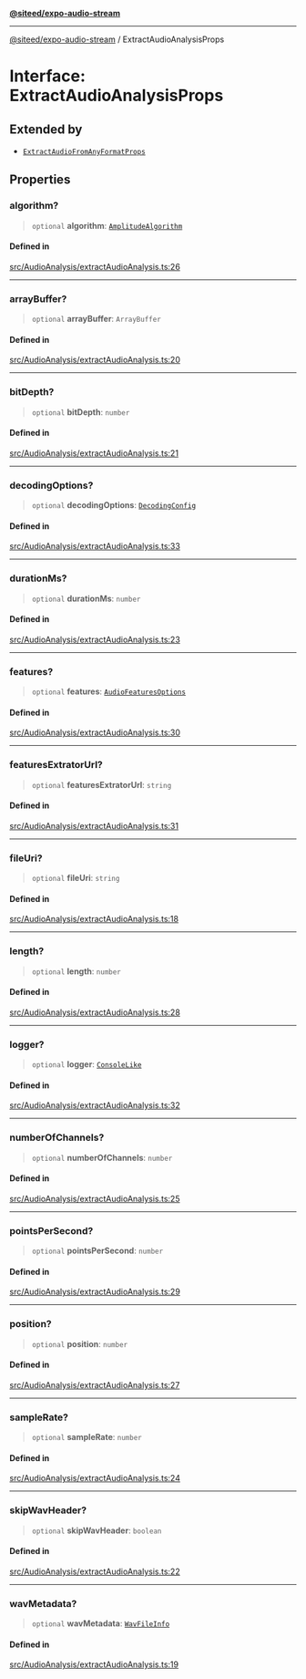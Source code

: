 [**@siteed/expo-audio-stream**](../README.md)

***

[@siteed/expo-audio-stream](../README.md) / ExtractAudioAnalysisProps

# Interface: ExtractAudioAnalysisProps

## Extended by

- [`ExtractAudioFromAnyFormatProps`](ExtractAudioFromAnyFormatProps.md)

## Properties

### algorithm?

> `optional` **algorithm**: [`AmplitudeAlgorithm`](../type-aliases/AmplitudeAlgorithm.md)

#### Defined in

[src/AudioAnalysis/extractAudioAnalysis.ts:26](https://github.com/deeeed/expo-audio-stream/blob/f94c6016ba4ce968cafbf68644199405f5991d7f/packages/expo-audio-stream/src/AudioAnalysis/extractAudioAnalysis.ts#L26)

***

### arrayBuffer?

> `optional` **arrayBuffer**: `ArrayBuffer`

#### Defined in

[src/AudioAnalysis/extractAudioAnalysis.ts:20](https://github.com/deeeed/expo-audio-stream/blob/f94c6016ba4ce968cafbf68644199405f5991d7f/packages/expo-audio-stream/src/AudioAnalysis/extractAudioAnalysis.ts#L20)

***

### bitDepth?

> `optional` **bitDepth**: `number`

#### Defined in

[src/AudioAnalysis/extractAudioAnalysis.ts:21](https://github.com/deeeed/expo-audio-stream/blob/f94c6016ba4ce968cafbf68644199405f5991d7f/packages/expo-audio-stream/src/AudioAnalysis/extractAudioAnalysis.ts#L21)

***

### decodingOptions?

> `optional` **decodingOptions**: [`DecodingConfig`](DecodingConfig.md)

#### Defined in

[src/AudioAnalysis/extractAudioAnalysis.ts:33](https://github.com/deeeed/expo-audio-stream/blob/f94c6016ba4ce968cafbf68644199405f5991d7f/packages/expo-audio-stream/src/AudioAnalysis/extractAudioAnalysis.ts#L33)

***

### durationMs?

> `optional` **durationMs**: `number`

#### Defined in

[src/AudioAnalysis/extractAudioAnalysis.ts:23](https://github.com/deeeed/expo-audio-stream/blob/f94c6016ba4ce968cafbf68644199405f5991d7f/packages/expo-audio-stream/src/AudioAnalysis/extractAudioAnalysis.ts#L23)

***

### features?

> `optional` **features**: [`AudioFeaturesOptions`](AudioFeaturesOptions.md)

#### Defined in

[src/AudioAnalysis/extractAudioAnalysis.ts:30](https://github.com/deeeed/expo-audio-stream/blob/f94c6016ba4ce968cafbf68644199405f5991d7f/packages/expo-audio-stream/src/AudioAnalysis/extractAudioAnalysis.ts#L30)

***

### featuresExtratorUrl?

> `optional` **featuresExtratorUrl**: `string`

#### Defined in

[src/AudioAnalysis/extractAudioAnalysis.ts:31](https://github.com/deeeed/expo-audio-stream/blob/f94c6016ba4ce968cafbf68644199405f5991d7f/packages/expo-audio-stream/src/AudioAnalysis/extractAudioAnalysis.ts#L31)

***

### fileUri?

> `optional` **fileUri**: `string`

#### Defined in

[src/AudioAnalysis/extractAudioAnalysis.ts:18](https://github.com/deeeed/expo-audio-stream/blob/f94c6016ba4ce968cafbf68644199405f5991d7f/packages/expo-audio-stream/src/AudioAnalysis/extractAudioAnalysis.ts#L18)

***

### length?

> `optional` **length**: `number`

#### Defined in

[src/AudioAnalysis/extractAudioAnalysis.ts:28](https://github.com/deeeed/expo-audio-stream/blob/f94c6016ba4ce968cafbf68644199405f5991d7f/packages/expo-audio-stream/src/AudioAnalysis/extractAudioAnalysis.ts#L28)

***

### logger?

> `optional` **logger**: [`ConsoleLike`](../type-aliases/ConsoleLike.md)

#### Defined in

[src/AudioAnalysis/extractAudioAnalysis.ts:32](https://github.com/deeeed/expo-audio-stream/blob/f94c6016ba4ce968cafbf68644199405f5991d7f/packages/expo-audio-stream/src/AudioAnalysis/extractAudioAnalysis.ts#L32)

***

### numberOfChannels?

> `optional` **numberOfChannels**: `number`

#### Defined in

[src/AudioAnalysis/extractAudioAnalysis.ts:25](https://github.com/deeeed/expo-audio-stream/blob/f94c6016ba4ce968cafbf68644199405f5991d7f/packages/expo-audio-stream/src/AudioAnalysis/extractAudioAnalysis.ts#L25)

***

### pointsPerSecond?

> `optional` **pointsPerSecond**: `number`

#### Defined in

[src/AudioAnalysis/extractAudioAnalysis.ts:29](https://github.com/deeeed/expo-audio-stream/blob/f94c6016ba4ce968cafbf68644199405f5991d7f/packages/expo-audio-stream/src/AudioAnalysis/extractAudioAnalysis.ts#L29)

***

### position?

> `optional` **position**: `number`

#### Defined in

[src/AudioAnalysis/extractAudioAnalysis.ts:27](https://github.com/deeeed/expo-audio-stream/blob/f94c6016ba4ce968cafbf68644199405f5991d7f/packages/expo-audio-stream/src/AudioAnalysis/extractAudioAnalysis.ts#L27)

***

### sampleRate?

> `optional` **sampleRate**: `number`

#### Defined in

[src/AudioAnalysis/extractAudioAnalysis.ts:24](https://github.com/deeeed/expo-audio-stream/blob/f94c6016ba4ce968cafbf68644199405f5991d7f/packages/expo-audio-stream/src/AudioAnalysis/extractAudioAnalysis.ts#L24)

***

### skipWavHeader?

> `optional` **skipWavHeader**: `boolean`

#### Defined in

[src/AudioAnalysis/extractAudioAnalysis.ts:22](https://github.com/deeeed/expo-audio-stream/blob/f94c6016ba4ce968cafbf68644199405f5991d7f/packages/expo-audio-stream/src/AudioAnalysis/extractAudioAnalysis.ts#L22)

***

### wavMetadata?

> `optional` **wavMetadata**: [`WavFileInfo`](WavFileInfo.md)

#### Defined in

[src/AudioAnalysis/extractAudioAnalysis.ts:19](https://github.com/deeeed/expo-audio-stream/blob/f94c6016ba4ce968cafbf68644199405f5991d7f/packages/expo-audio-stream/src/AudioAnalysis/extractAudioAnalysis.ts#L19)
